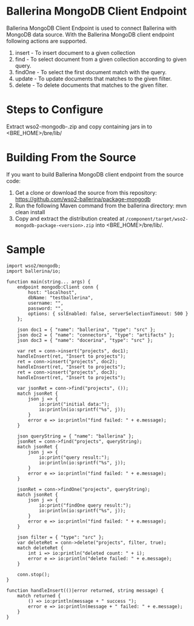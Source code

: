 # Ballerina MongoDB Client Endpoint

Ballerina MongoDB Client Endpoint is used to connect Ballerina with MongoDB data source. With the Ballerina MongoDB client endpoint following actions are supported.

1. insert - To insert document to a given collection
2. find - To select document from a given collection according to given query.
3. findOne - To select the first document match with the query.
4. update - To update documents that matches to the given filter.
5. delete - To delete documents that matches to the given filter.

Steps to Configure
==================================

Extract wso2-mongodb-<version>.zip and copy containing jars in to <BRE_HOME>/bre/lib/

Building From the Source
==================================
If you want to build Ballerina MongoDB client endpoint from the source code:

1. Get a clone or download the source from this repository:
    https://github.com/wso2-ballerina/package-mongodb
2. Run the following Maven command from the ballerina directory: 
    mvn clean install
3. Copy and extract the distribution created at `/component/target/wso2-mongodb-package-<version>.zip`  into <BRE_HOME>/bre/lib/.

Sample
==================================

```ballerina
import wso2/mongodb;
import ballerina/io;

function main(string... args) {
    endpoint mongodb:Client conn {
        host: "localhost",
        dbName: "testballerina",
        username: "",
        password: "",
        options: { sslEnabled: false, serverSelectionTimeout: 500 }
    };

    json doc1 = { "name": "ballerina", "type": "src" };
    json doc2 = { "name": "connectors", "type": "artifacts" };
    json doc3 = { "name": "docerina", "type": "src" };

    var ret = conn->insert("projects", doc1);
    handleInsert(ret, "Insert to projects");
    ret = conn->insert("projects", doc2);
    handleInsert(ret, "Insert to projects");
    ret = conn->insert("projects", doc3);
    handleInsert(ret, "Insert to projects");

    var jsonRet = conn->find("projects", ());
    match jsonRet {
        json j => {
            io:print("initial data:");
            io:println(io:sprintf("%s", j));
        }
        error e => io:println("find failed: " + e.message);
    }

    json queryString = { "name": "ballerina" };
    jsonRet = conn->find("projects", queryString);
    match jsonRet {
        json j => {
            io:print("query result:");
            io:println(io:sprintf("%s", j));
        }
        error e => io:println("find failed: " + e.message);
    }

    jsonRet = conn->findOne("projects", queryString);
    match jsonRet {
        json j => {
            io:print("findOne query result:");
            io:println(io:sprintf("%s", j));
        }
        error e => io:println("find failed: " + e.message);
    }

    json filter = { "type": "src" };
    var deleteRet = conn->delete("projects", filter, true);
    match deleteRet {
        int i => io:println("deleted count: " + i);
        error e => io:println("delete failed: " + e.message);
    }

    conn.stop();
}

function handleInsert(()|error returned, string message) {
    match returned {
        () => io:println(message + " success ");
        error e => io:println(message + " failed: " + e.message);
    }
}
```   
    
